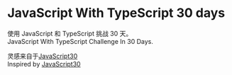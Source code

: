 # JavaScript With TypeScript 30 days

使用 JavaScript 和 TypeScript 挑战 30 天。 <br>
JavaScript With TypeScript Challenge In 30 Days.

灵感来自于[JavaScript30](https://JavaScript30.com) <br>
Inspired by [JavaScript30](https://JavaScript30.com)